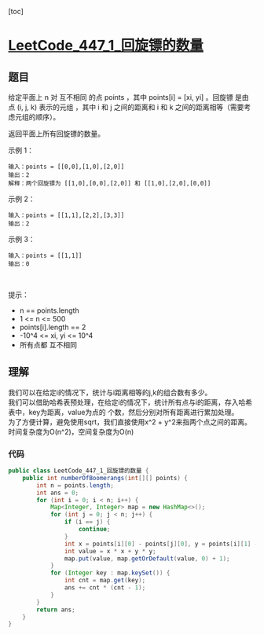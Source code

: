 [toc]

# [LeetCode_447_1_回旋镖的数量](https://leetcode-cn.com/problems/number-of-boomerangs/)
## 题目
给定平面上 n 对 互不相同 的点 points ，其中 points[i] = [xi, yi] 。回旋镖 是由点 (i, j, k) 表示的元组 ，其中 i 和 j 之间的距离和 i 和 k 之间的距离相等（需要考虑元组的顺序）。

返回平面上所有回旋镖的数量。

示例 1：
```
输入：points = [[0,0],[1,0],[2,0]]
输出：2
解释：两个回旋镖为 [[1,0],[0,0],[2,0]] 和 [[1,0],[2,0],[0,0]]
```

示例 2：
```
输入：points = [[1,1],[2,2],[3,3]]
输出：2
```

示例 3：
```
输入：points = [[1,1]]
输出：0
```
 

提示：

* n == points.length
* 1 <= n <= 500
* points[i].length == 2
* -10^4 <= xi, yi <= 10^4
* 所有点都 互不相同

## 理解
我们可以在给定i的情况下，统计与i距离相等的j,k的组合数有多少。  
我们可以借助哈希表预处理，在给定i的情况下，统计所有点与i的距离，存入哈希表中，key为距离，value为点的
个数，然后分别对所有距离进行累加处理。  
为了方便计算，避免使用sqrt，我们直接使用x^2 + y^2来指两个点之间的距离。  
时间复杂度为O(n^2)，空间复杂度为O(n)
### 代码
```java
public class LeetCode_447_1_回旋镖的数量 {
    public int numberOfBoomerangs(int[][] points) {
        int n = points.length;
        int ans = 0;
        for (int i = 0; i < n; i++) {
            Map<Integer, Integer> map = new HashMap<>();
            for (int j = 0; j < n; j++) {
                if (i == j) {
                    continue;
                }
                int x = points[i][0] - points[j][0], y = points[i][1] - points[j][1];
                int value = x * x + y * y;
                map.put(value, map.getOrDefault(value, 0) + 1);
            }
            for (Integer key : map.keySet()) {
                int cnt = map.get(key);
                ans += cnt * (cnt - 1);
            }
        }
        return ans;
    }
}
```